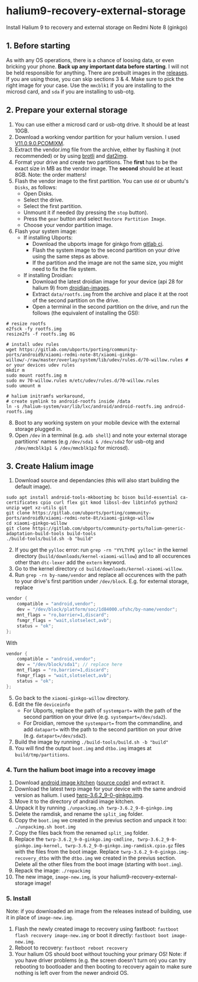 # halium9-recovery-external-storage
Install Halium 9 to recovery and external storage on Redmi Note 8 (ginkgo)

## 1. Before starting
As with any OS operations, there is a chance of loosing data, or even bricking your phone. **Back up any important data before starting**. I will not be held responsible for anything.
There are prebuilt images in the [releases](https://github.com/ElishaAz/halium9-recovery-external-storage/releases). If you are using those, you can skip sections 3 & 4. Make sure to pick the right image for your case. Use the `mmcblk1` if you are installing to the microsd card, and `sda` if you are installing to usb-otg.

## 2. Prepare your external storage
1. You can use either a microsd card or usb-otg drive. It should be at least 10GB.
2. Download a working vendor partition for your halium version. I used [V11.0.9.0.PCOMIXM](https://github.com/TryHardDood/mi-vendor-updater/releases/download/ginkgo_global-stable/fw-vendor_ginkgo_miui_GINKGOGlobal_V11.0.9.0.PCOMIXM_59d042a821_9.0.zip).
3. Extract the vendor.img file from the archive, either by flashing it (not recommended) or by using [brotli](https://manpages.ubuntu.com/manpages/jammy/man1/brotli.1.html) and [dat2img](https://github.com/danielmmmm/dat2img).
4. Format your drive and create two partitions. The **first** has to be the exact size in MB as the vendor image. The **second** should be at least 8GB. Note: the order matters!
5. Flash the vendor image to the first partition. You can use `dd` or ubuntu's `Disks`, as follows:
    - Open Disks.
    - Select the drive.
    - Select the first partition.
    - Unmount it if needed (by pressing the `stop` button).
    - Press the `gear` button and select `Restore Partition Image`.
    - Choose your vendor partition image.
6. Flash your system image:
    - If installing Ubports:
        - Download the ubports image for ginkgo from [gitlab ci](https://gitlab.com/ubports/porting/community-ports/android9/xiaomi-redmi-note-8t/xiaomi-ginkgo-willow/-/jobs).
        - Flash the system image to the second partition on your drive using the same steps as above.
        - If the partition and the image are not the same size, you might need to fix the file system.
    - If installing Droidian:
        - Download the latest droidian image for your device (api 28 for halium 9) from [droidian-images](https://github.com/droidian-images/droidian/releases).
        - Extract `data/rootfs.img` from the archive and place it at the root of the second partition on the drive.
        - Open a terminal in the second partition on the drive, and run the follows (the equivalent of installing the GSI):
```
# resize rootfs
e2fsck -fy rootfs.img
resize2fs -f rootfs.img 8G

# install udev rules
wget https://gitlab.com/ubports/porting/community-ports/android9/xiaomi-redmi-note-8t/xiaomi-ginkgo-willow/-/raw/master/overlay/system/lib/udev/rules.d/70-willow.rules # or your devices udev rules
mkdir m
sudo mount rootfs.img m
sudo mv 70-willow.rules m/etc/udev/rules.d/70-willow.rules
sudo umount m

# halium initramfs workaround,
# create symlink to android-rootfs inside /data
ln -s /halium-system/var/lib/lxc/android/android-rootfs.img android-rootfs.img
```
8. Boot to any working system on your mobile device with the external storage plugged in.
9. Open `/dev` in a terminal (e.g. `adb shell`) and note your external storage partitions' names (e.g `/dev/sda1 & /dev/sda2` for usb-otg and `/dev/mmcblk1p1 & /dev/mmcblk1p2` for microsd).

## 3. Create Halium image
1. Download source and dependancies (this will also start building the default image).
```
sudo apt install android-tools-mkbootimg bc bison build-essential ca-certificates cpio curl flex git kmod libssl-dev libtinfo5 python2 unzip wget xz-utils git
git clone https://gitlab.com/ubports/porting/community-ports/android9/xiaomi-redmi-note-8t/xiaomi-ginkgo-willow
cd xiaomi-ginkgo-willow
git clone https://gitlab.com/ubports/community-ports/halium-generic-adaptation-build-tools build-tools
./build-tools/build.sh -b "build"
```
2. If you get the `yylloc` error: run `grep -rn "YYLTYPE yylloc"` in the kernel directory (`build/downloads/kernel-xiaomi-willow`) and to all occurences other than `dtc-lexer` add the `extern` keyword.
3. Go to the kernel directory `cd build/downloads/kernel-xiaomi-willow`.
4. Run `grep -rn by-name/vendor`  and replace all occurences with the path to your drive's first partition under `/dev/block`. E.g. for external storage, replace
```cc
vendor {
    compatible = "android,vendor";
    dev = "/dev/block/platform/soc/1d84000.ufshc/by-name/vendor";
    mnt_flags = "ro,barrier=1,discard";
    fsmgr_flags = "wait,slotselect,avb";
    status = "ok";
};
```
With
```cc
vendor {
    compatible = "android,vendor";
    dev = "/dev/block/sda1"; // replace here
    mnt_flags = "ro,barrier=1,discard";
    fsmgr_flags = "wait,slotselect,avb";
    status = "ok";
};
```
5. Go back to the `xiaomi-ginkgo-willow` directory.
6. Edit the file `deviceinfo`
   - For Ubports, replace the path of `systempart=` with the path of the second partition on your drive (e.g. `systempart=/dev/sda2`).
   - For Droidian, remove the `systempart=` from the commandline, and add `datapart=` with the path to the second partition on your drive (e.g. `datapart=/dev/sda2`).
7. Build the image by running `./build-tools/build.sh -b "build"`
8. You will find the output `boot.img` and `dtbo.img` images at `build/tmp/partitions`.

### 4. Turn the halium boot image into a recovey image
1. Download [android image kitchen](https://forum.xda-developers.com/attachments/aik-linux-v3-8-all-tar-gz.5300923/) ([source code](https://github.com/osm0sis/Android-Image-Kitchen/tree/AIK-Linux)) and extract it.
2. Download the latest twrp image for your device with the same android version as halium. I used [twrp-3.6.2_9-0-ginkgo.img](https://dl.twrp.me/ginkgo/twrp-3.6.2_9-0-ginkgo.img.html).
3. Move it to the directory of andraid image kitchen.
4. Unpack it by running `./unpackimg.sh twrp-3.6.2_9-0-ginkgo.img`
5. Delete the ramdisk, and rename the `split_img` folder.
6. Copy the `boot.img` we created in the previus section and unpack it too: `./unpackimg.sh boot.img`
7. Copy the files back from the renamed `split_img` folder.
8. Replace the `twrp-3.6.2_9-0-ginkgo.img-cmdline, twrp-3.6.2_9-0-ginkgo.img-kernel, twrp-3.6.2_9-0-ginkgo.img-ramdisk.cpio.gz` files with the files from the boot image. Replace `twrp-3.6.2_9-0-ginkgo.img-recovery_dtbo` with the `dtbo.img` we created in the previus section. Delete all the other files from the boot image (starting with `boot.img`).
9. Repack the image: `./repackimg`
10. The new image, `image-new.img`, is your halium9-recovery-external-storage image!

### 5. Install
Note: if you downloaded an image from the releases instead of building, use it in place of `image-new.img`.
1. Flash the newly created image to recovery using fastboot: `fastboot flash recovery image-new.img` or boot it directly: `fastboot boot image-new.img`.
2. Reboot to recovery: `fastboot reboot recovery`
3. Your halium OS should boot without touching your primary OS!
Note: if you have driver problems (e.g. the screen doesn't turn on) you can try rebooting to bootloader and then booting to recovery again to make sure nothing is left over from the newer android OS.
